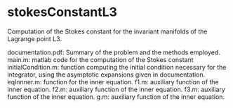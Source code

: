 # stokesConstantL3
Computation of the Stokes constant for the invariant manifolds of the Lagrange point L3.

documentation.pdf: Summary of the problem and the methods employed. 
main.m: matlab code for the computation of the Stokes constant
  initialCondition.m: function computing the initial condition necessary for the integrator, using the asymptotic expansions given in documentation.
  eqInnner.m: function for the inner equation.
    f1.m: auxiliary function of the inner equation.
    f2.m: auxiliary function of the inner equation.
    f3.m: auxiliary function of the inner equation.
    g.m: auxiliary function of the inner equation.
       

